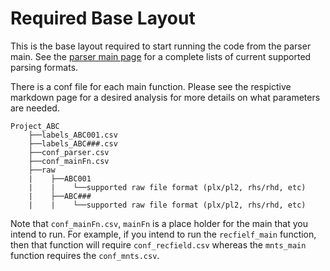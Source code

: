 # Required Base Layout
This is the base layout required to start running the code from the parser main. See the [parser main page](https://github.com/moxon-lab-codebase/MATLAB-offline-neural-analysis/wiki/Parser-Main) for a complete lists of current supported parsing formats.  

There is a conf file for each main function. Please see the respictive markdown page for a desired analysis for more details on what parameters are needed.
```
Project_ABC
    ├──labels_ABC001.csv
    ├──labels_ABC###.csv
    ├──conf_parser.csv
    ├──conf_mainFn.csv
    ├──raw
    |    ├──ABC001
    |    |    └──supported raw file format (plx/pl2, rhs/rhd, etc)
    |    ├──ABC###
    |    |    └──supported raw file format (plx/pl2, rhs/rhd, etc)
```
Note that `conf_mainFn.csv`, `mainFn` is a place holder for the main that you intend to run. For example, if you intend to run the `recfielf_main` function, then that function will require `conf_recfield.csv` whereas the `mnts_main` function requires the `conf_mnts.csv`.